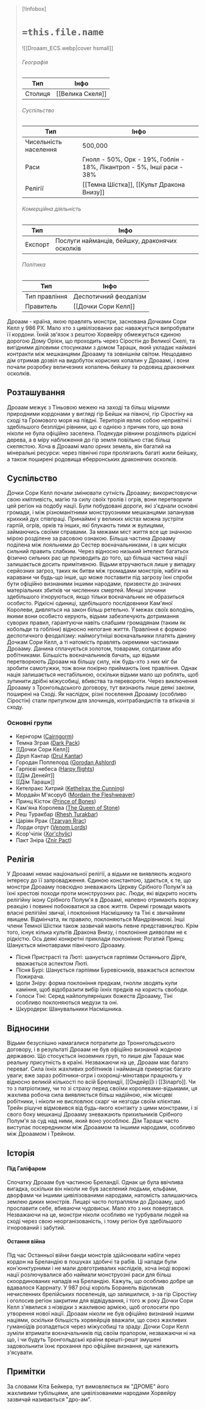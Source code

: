 > [!infobox]
> # `=this.file.name`
> ![[Droaam_ECS.webp|cover hsmall]]
> ###### Географія
> Тип | Інфо |
> ---|---|
> Столиця | [[Велика Скеля]] |
> ###### Суспільство
> Тип | Інфо |
> ---|---|
> Чисельність населення | 500,000 |
> Раси | Гнолл - 50%, Орк - 19%, Гоблін - 18%, Лікантроп - 5%, Інші раси - 38%|
> Релігії | [[Темна Шістка]], [[Культ Дракона Внизу]] |
> ###### Комерційна діяльність
> Тип | Інфо |
> ---|---|
> Експорт | Послуги найманців, бейшку, драконячих осколків |
> ###### Політика
> Тип | Інфо |
> ---|---|
> Тип правління | Деспотичний феодалізм |
> Правитель | [[Дочки Сори Келл]] |

Дроаам - країна, якою правлять монстри, заснована Дочками Сори Келл у 986 РХ. Мало хто з цивілізованих рас наважується випробувати її кордони. Їхній зв'язок з рештою Хорвейру обмежується єдиною дорогою Дому Орієн, що проходить через Сіростін до Великої Скелі, та вигідними діловими стосунками з домом Тарашк, який укладає наймані контракти між мешканцями Дроааму та зовнішнім світом. Нещодавно дім отримав дозвіл на видобуток корисних копалин у Дроаамі, і вони почали розробку величезних копалень бейшку та родовищ драконячих осколків.

## Розташування
Дроаам межує з Тіньовою межею на заході та більш міцними природними кордонами у вигляді гір Бейшк на півночі, гір Сіростіну на сході та Громового моря на півдні. Територія являє собою непривітні і здебільшого безплідні рівнини, що є однією з причин того, що вона ніколи не була офіційно заселена. Подекуди рівнини розділяють рідкісні дерева, а в міру наближення до гір земля повільно стає більш скелястою. Хоча в Дроаамі мало орних земель, він багатий на мінеральні ресурси: через північні гори пролягають багаті жили бейшку, а також поширені родовища еберронських драконячих осколків.

## Суспільство
Дочки Сори Келл почали змінювати сутність Дроааму; використовуючи свою кмітливість, магію та силу своїх тролів і огрів, вони перетворили цей регіон на подобу нації. Були побудовані дороги, які з'єднали основні громади, і між різноманітними монструозними мешканцями запанував крихкий дух співпраці. Принаймні у великих містах можна зустріти гарпій, огрів, орків та інших, які блукають тими ж вулицями, займаючись своїми справами. За межами міст життя все ще значною мірою розділене за расовою ознакою. Більша частина Дроааму поділена між лояльними до Сестер воєначальниками, і в цих місцях сильний править слабким. Через відносно низький інтелект багатьох фізично сильних рас це призводить до того, що більша частина нації залишається досить примітивною. Відьми втручаються лише у випадку серйозних загроз, таких як битви між громадами монстрів, набіги на каравани чи будь-що інше, що може поставити під загрозу їхні спроби бути офіційно визнаними іншими народами, призвести до значних матеріальних збитків чи численних смертей. Менші злочини здебільшого ігноруються, якщо тільки воєначальник не образиться особисто. Рідкісні одиниці, здебільшого послідовники Кам'яної Королеви, дивляться на закон більш ретельно. У межах своїх володінь, якими вони особисто керують, відьми забезпечують дотримання суворих правил, гарантуючи навіть слабшим громадянам (таким як кобольди та гобліни) відносно непогане життя. Правління є формою деспотичного феодалізму: наймогутніші воєначальники платять данину Дочкам Сори Келл, а ті натомість правлять окремими частинами Дроааму. Данина сплачується золотом, товарами, солдатами або робітниками.
Більшість воєначальників бачать, що відьми перетворюють Дроаам на більшу силу, ніж будь-хто з них міг би зробити самотужки, тож вони покірно приймають їхнє правління. Однак нація залишається нестабільною, оскільки відьми мало що роблять, щоб зупинити дрібні міжусобиці, вбивства та перевороти.
Через виключення Дроааму з Тронгольдського договору, тут визнають лише деякі закони, поширені на Сході. Як наслідок, різні поселення Дроааму (особливо Сіростін) стали притулком для злочинців, контрабандистів та втікачів зі сходу.

### Основні групи
- Кернгорм ([Cairngorm](https://eberron.fandom.com/wiki/Cairngorm "Cairngorm"))
- Темна Зграя ([Dark Pack](https://eberron.fandom.com/wiki/Dark_Pack "Dark Pack"))
- [[Дочки Сори Келл]]
- Друл Кантар ([Drul Kantar](https://eberron.fandom.com/wiki/Drul_Kantar "Drul Kantar"))
- Городан Поплелорд ([Gorodan Ashlord](https://eberron.fandom.com/wiki/Gorodan_Ashlord "Gorodan Ashlord"))
- Гарпієві небеса ([Harpy flights](https://eberron.fandom.com/wiki/Category:Harpy_flights "Category:Harpy flights"))
- [[Дім Денейт]]
- [[Дім Тарашк]]
- Кетелракс Хитрий ([Kethelrax the Cunning](https://eberron.fandom.com/wiki/Kethelrax_the_Cunning "Kethelrax the Cunning"))
- Мордайн М'ясоруб ([Mordain the Fleshweaver](https://eberron.fandom.com/wiki/Mordain_the_Fleshweaver "Mordain the Fleshweaver"))
- Принц Кісток ([Prince of Bones](https://eberron.fandom.com/wiki/Prince_of_Bones "Prince of Bones"))
- Кам'яна Королева ([The Queen of Stone](https://eberron.fandom.com/wiki/Sheshka "Sheshka"))
- Реш Туракбар ([Rhesh Turakbar](https://eberron.fandom.com/wiki/Rhesh_Turakbar "Rhesh Turakbar"))
- Царіян Ррак ([Tzaryan Rrac](https://eberron.fandom.com/wiki/Tzaryan_Rrac "Tzaryan Rrac"))
- Лорди отрут ([Venom Lords](https://eberron.fandom.com/wiki/Venom_Lords "Venom Lords"))
- Ксор'чілік ([Xor'chylic](https://eberron.fandom.com/wiki/Xor%27chylic "Xor'chylic"))
- Пакт Зніра ([Znir Pact](https://eberron.fandom.com/wiki/Znir_Pact "Znir Pact"))

## Релігія
У Дроаамі немає національної релігії, а відьми не виявляють жодного інтересу до її запровадження. Єдиною константою, здається, є те, що монстри Дроааму повсюдно зневажають Церкву Срібного Полум'я за їхні хрестові походи проти монструозних рас. Люди, які відкрито носять релігійну ікону Срібного Полум'я в Дроаамі, напевно отримають ворожу реакцію і повинні побоюватися за своє життя.
Окремі громади мають власні релігійні звичаї, і поклоніння Насмішнику та Тіні є звичайним явищем. Відмінчата, як правило, поклоняються Мандрівникові. Інші члени Темної Шістки також зазвичай мають певне представництво. Крім того, існує кілька культів Дракона Внизу, і поклоніння дияволам не є рідкістю.
Ось деякі конкретні приклади поклоніння:
Рогатий Принц: Шанується мінотаврами північного Дроааму.
- Пісня Пристрасті та Люті: шанується гарпіями Останнього Дірґе, вважається аспектом Люті.
- Пісня Бурі: Шанується гарпіями Буревісників, вважається аспектом Пожирача.
- Ідоли Зніру: форма поклоніння предкам, гнолли зводять купи каміння, щоб відобразити вибір їхніх предків на користь свободи.
- Голоси Тіні: Серед найпопулярніших божеств Дроааму, Тіні особливо поклоняються медузи та оні.
- Шкуродери: Шанувальники Насмішника.

## Відносини
Відьми безуспішно намагалися потрапити до Троннгольдського договору, і в результаті Дроаам не був офіційно визнаний жодною державою. Що стосується іноземних груп, то лише дім Тарашк має реальну присутність в країні. Незважаючи на це, Дроаам має багато переваг. Сила їхніх жахливих робітників і найманців привертає багато уваги; вже зараз робітники-огри і охоронці-мінотаври працюють у відносно великій кількості по всій Бреландії, [[Ондейр]]і і [[Зіларґо]]. Чи то з патріотизму, чи то зі страху перед своїми королевами-відьмами, ця жахлива робоча сила виявляється більш надійною, ніж місцеві робітники, і ніколи не висловлює скарг чи незгоди своїм клієнтам.
Трейн рішуче відмовився від будь-якого контакту з цими монстрами, і зі свого боку мешканці Дроааму зневажають прихильників Срібного Полум'я за суд над ними, який воно уособлює. Дім Тарашк часто виступає посередником між Дроаамом та іншими народами, особливо між Дроаамом і Трейном.

## Історія
#### Під Галіфаром
Спочатку Дроаам був частиною Бреландії. Однак це була ввічлива вигадка, оскільки він ніколи не був заселений людьми, ельфами, дворфами чи іншими цивілізованими народами, натомість залишаючись землею диких монстрів. Лицарі часто потрапляли до Дроааму, щоб прославити себе, вбиваючи чудовиськ. Мало хто з них повертався. Незважаючи на це, монстри ніколи особливо не турбували людей на сході через свою неорганізованість, і тому регіон був здебільшого ігнорований і забутий.
#### Остання війна
Під час Останньої війни банди монстрів здійснювали набіги через кордон на Бреландію в пошуках здобичі та рабів. Ці напади були кон'юнктурними і не мали довготривалих наслідків, хоча іноді ворожі нації розлючувалися або наймали монструозні раси для більш скоординованих нападів на Бреландію. Кажуть, що особливо добре це вдавалося Каррнату.
У 987 році король Боранель відкликав нечисленних брелійських поселенців, що залишилися, з-за гір Сіростіну і оголосив регіон закритим для відвідування, і того ж року Дочки Сори Келл з'явилися з нізвідки з жахливою армією, щоб оголосити про утворення нової нації. Дроаам ніколи не був офіційно визнаний іншими націями, оскільки більшість хорвейрців вважали, що союз жахливих гуманоїдів розпадеться через міжусобиці та зраду. Дочки Сори Келл зуміли втримати воєначальників під своїм прапором, незважаючи ні на що, і чи будуть Тронгольдські країни врешті-решт змушені задовольнити їхнє прохання про офіційне визнання, ще належить з'ясувати.

## Примітки
За словами Кіта Бейкера, тут вимовляється як "ДРОМЕ" його жахливими тубільцями, але цивілізованими народами Хорвейру зазвичай називається "дро-ам".